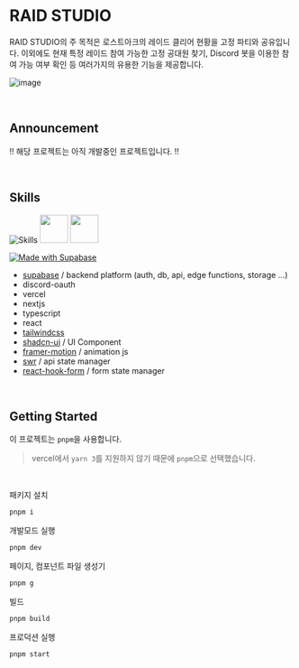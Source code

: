# RAID STUDIO

RAID STUDIO의 주 목적은 로스트아크의 레이드 클리어 현황을 고정 파티와 공유입니다. 이외에도 현재 특정 레이드 참여 가능한 고정 공대원 찾기, Discord 봇을 이용한 참여 가능 여부 확인 등 여러가지의 유용한 기능을 제공합니다.

![image](https://github.com/2skydev/Raid-Studio/assets/43225384/68c0553f-fd83-4fc9-b0a6-f7f7c34dcefa)

<br />

## Announcement

!! 해당 프로젝트는 아직 개발중인 프로젝트입니다. !!

<br />

## Skills

![Skills](https://skillicons.dev/icons?i=vercel,nextjs,ts,react,discord,tailwind)
<img src="https://avatars.githubusercontent.com/u/139895814?s=48&v=4" width="50px" height="50px">
<img src="https://github.com/2skydev/Raid-Studio/assets/43225384/5fc8dd76-d743-4ebb-84a4-20e2c0aabfdc" width="50px" height="50px">

[![Made with Supabase](https://supabase.com/badge-made-with-supabase-dark.svg)](https://supabase.com)

- [supabase](https://supabase.com) / backend platform (auth, db, api, edge functions, storage ...)
- discord-oauth
- vercel
- nextjs
- typescript
- react
- [tailwindcss](https://tailwindcss.com)
- [shadcn-ui](https://ui.shadcn.com) / UI Component
- [framer-motion](https://www.framer.com/motion) / animation js
- [swr](https://swr.vercel.app/ko) / api state manager
- [react-hook-form](https://react-hook-form.com) / form state manager

<br />

## Getting Started
이 프로젝트는 `pnpm`을 사용합니다.
> vercel에서 `yarn 3`를 지원하지 않기 때문에 `pnpm`으로 선택했습니다.

<br />

패키지 설치

```bash
pnpm i
```

개발모드 실행

```bash
pnpm dev
```

페이지, 컴포넌트 파일 생성기

```bash
pnpm g
```

빌드

```bash
pnpm build
```

프로덕션 실행

```bash
pnpm start
```
